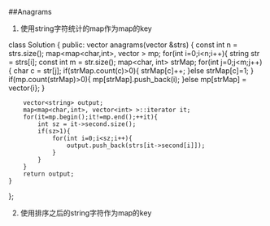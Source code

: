 ##Anagrams    


1. 使用string字符统计的map作为map的key

class Solution {
public:
    vector<string> anagrams(vector<string> &strs) {
        const int n = strs.size();
        map<map<char,int>, vector<int> > mp;
        for(int i=0;i<n;i++){
            string str = strs[i];
            const int m = str.size();
            map<char, int> strMap;
            for(int j=0;j<m;j++){
                char c = str[j];
                if(strMap.count(c)>0){
                    strMap[c]++;
                }else strMap[c]=1;
            }
            if(mp.count(strMap)>0){
                mp[strMap].push_back(i);
            }else mp[strMap] = vector<int>{i};
        }
        
        vector<string> output;
        map<map<char,int>, vector<int> >::iterator it;
        for(it=mp.begin();it!=mp.end();++it){
            int sz = it->second.size();
            if(sz>1){
                for(int i=0;i<sz;i++){
                    output.push_back(strs[it->second[i]]);
                }
            }
        }
        return output;
    }
};


2. 使用排序之后的string字符作为map的key